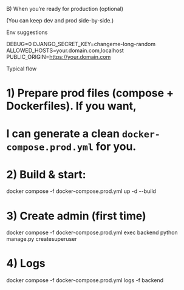 B) When you’re ready for production (optional)

(You can keep dev and prod side-by-side.)

Env suggestions

DEBUG=0
DJANGO_SECRET_KEY=changeme-long-random
ALLOWED_HOSTS=your.domain.com,localhost
PUBLIC_ORIGIN=https://your.domain.com


Typical flow

# 1) Prepare prod files (compose + Dockerfiles). If you want,
#    I can generate a clean `docker-compose.prod.yml` for you.
# 2) Build & start:
docker compose -f docker-compose.prod.yml up -d --build

# 3) Create admin (first time)
docker compose -f docker-compose.prod.yml exec backend python manage.py createsuperuser

# 4) Logs
docker compose -f docker-compose.prod.yml logs -f backend